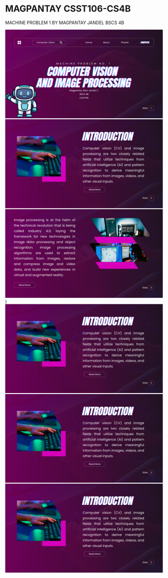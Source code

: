 # MAGPANTAY CSST106-CS4B
MACHINE PROBLEM 1 BY MAGPANTAY JANDEL BSCS 4B


![image alt](https://github.com/HEVNAGI/CSST106-CS4B/blob/main/IMAGES/1.png?raw=true)
![image alt](https://github.com/HEVNAGI/CSST106-CS4B/blob/main/IMAGES/2.png)
![image alt](https://github.com/HEVNAGI/CSST106-CS4B/blob/main/IMAGES/3.png))
![image alt](https://github.com/HEVNAGI/CSST106-CS4B/blob/main/IMAGES/2.png)
![image alt](https://github.com/HEVNAGI/CSST106-CS4B/blob/main/IMAGES/2.png)
![image alt](https://github.com/HEVNAGI/CSST106-CS4B/blob/main/IMAGES/2.png)

